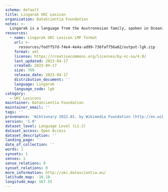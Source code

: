 ```yaml
---
schema: default
title: Lingarak UKC Lexicon
organization: DataScientia Foundation
notes: >-
  Lingarak is a language from the Austronesian family, spoken in Oceania. The UKC Lexicon of Lingarak is represented as a lexico-semantic network. It consists of words, word senses, synsets, as well as sense-level and synset-level relationships.
resources:
  - name: Lingarak UKC Lexicon LMF format
    url: >-
      resources/fedff57d-f4e4-4e4a-ad99-736faf756a62/output-lgk.zip
    format: xml
    license: https://creativecommons.org/licenses/by-nc-sa/4.0/
    last_updated: 2023-04-17
    created: 2023-04-17
    size: 769
    release_date: 2023-04-17
    distribution_document: ''
    language: Lingarak
    language_code: lgk
category:
  - UKC Lexicons
maintainer: DataScientia Foundation
maintainer_email: ''
tags: ''
provenance: 'Wiktionary 2022.01. by Wikimedia Foundation (http://en.wiktionary.org); Princeton WordNet 2.1 by Princeton University (https://wordnet.princeton.edu)'
version: '1.0'
dataset_level: Language Level (L1-2)
dataset_access: Open Access
dataset_description: ''
landing_page: ''
date_of_collection: ''
words: 1
synsets: 1
senses: 1
sense_relations: 0
synset_relations: 0
more_information: http://ukc.datascientia.eu/
latitude_map: -16.18
longitude_map: 167.55
---
```

